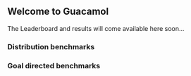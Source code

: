 ## Welcome to Guacamol

The Leaderboard and results will come available here soon...


<h3>Distribution benchmarks</h3>
<div class="guacamol-table" id="jsGrid"></div>
<h3>Goal directed benchmarks</h3>

<div class="guacamol-table" id="jsGrid2"></div>
    <!--</div>-->
<!--</div>-->

<script>

  /*
   * TODO:
   * Both JSON have been hardcoded here due to the gitlab CORS policy
   * Once this is changed you can remove table1 and table2 variables and re-enable ajax requests below
   */

  let baseUrl = "https://benevolentai.github.io/guacamol_results/guacamol/";

  let tableDistUrl = baseUrl + 'table_dist_flip.json';
  ;
  let tableGoalUrl = baseUrl + 'table_goal_flip.json';

  function linkeRenderer(value, text) {

    if(!value.hasOwnProperty("link")) return ' ';
    return `<a href='${baseUrl + value.link}' target='_blank' class='molecule-link'> ${value.score || text}`;

  }

  let createTable = function (id, data, linkText, width) {

    if (!data.length) {
      alert("Json Data is missing or not a list")
    }

    const linkData = data.splice(0, 1)[0];

    let fields = Object.keys(data[0])
      .map((a) => {

        if ((typeof data[0][a] === 'object' && data[0][a].hasOwnProperty("link"))) {
          return {
            name: a, type: "text", width: 150, align: "center",
            itemTemplate: function (value) {
              return $("<a href='" + baseUrl + (value.link) + "' target='_blank'>").addClass("molecule-link").text(value.score || "see molecules");
            },

            sorter: function(value1, value2) {
              if (value1.score == value2.score) {
                return 0
              }
              return value1.score > value2.score ? 1 : -1;
            }
          }

        }
        return {
          name: a,
          type: "text",
          align: "center",
          width: 150
        }
      });

    $(id).jsGrid({
      height: "auto",
      width: width,
      sorting: true,
      paging: true,
      fields: fields,
      data: data,
      // Custom prop
      baiLinkData: linkData,
      baiLinkText: linkText,
      onRefreshed: function(args) {
       let tds = '';
       const linkData = args.grid.baiLinkData;
       const fields =  args.grid.fields;

       for(var i = 0; i < fields.length; i++) {
         const linkObj = linkData[fields[i].name];
         tds += `<td class="jsgrid-cell jsgrid-align-center" stylex="width: 150px;">`
           + linkeRenderer(linkObj, args.grid.baiLinkText)
           + `</td>`;
       }
       const $row = $(`<tr class="jsgrid-row" >` + tds + `</tr>`);

        args.grid._content.append($row);
      }
    });
  }

  const drawTables = function(dataDist, dataGoal) {
    const screenWidth = window.innerWidth;
    const maxDistTableWidth = Object.keys(dataDist[0][0]).length*150;
    const maxGoalTableWidth = Object.keys(dataGoal[0][0]).length*150;
    const mobileBreakpoint = 640;
    const largeMobileBreakpoint = 770;
    
    let fullScreenPadding = "40px";
    if (window.innerWidth >= mobileBreakpoint && window.innerWidth < largeMobileBreakpoint) {
      fullScreenPadding = "72px"
    }
    
    if (window.innerWidth >= largeMobileBreakpoint) {
      fullScreenPadding = "96px";
    }
    
    const distTableWidth = screenWidth > maxDistTableWidth ? maxDistTableWidth : "calc(100vw - " + fullScreenPadding + ")";
    const goalTableWidth = screenWidth > maxGoalTableWidth ? maxGoalTableWidth : "calc(100vw - " + fullScreenPadding +  ")";
    createTable('#jsGrid',dataDist[0],'see molecules', distTableWidth);
    createTable('#jsGrid2',dataGoal[0], 'json data', goalTableWidth)
  };

  $(function () {
    // TODO: re-enable when CORS are enabled
    $.when($.get(tableDistUrl), $.get(tableGoalUrl))
      .done((dataDist, dataGoal) => {
        drawTables(dataDist, dataGoal);
      });


  })

</script>

